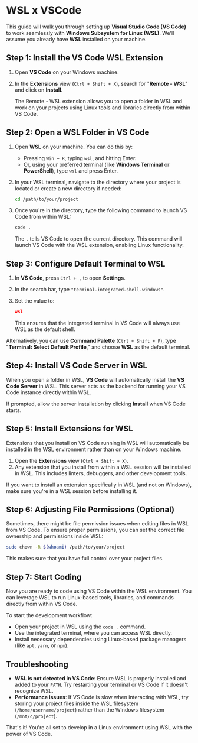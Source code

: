 # WSL x VSCode

This guide will walk you through setting up **Visual Studio Code (VS Code)** to work seamlessly with **Windows Subsystem for Linux (WSL)**. We'll assume you already have **WSL** installed on your machine.

## Step 1: Install the VS Code WSL Extension

1. Open **VS Code** on your Windows machine.
2. In the **Extensions** view (`Ctrl + Shift + X`), search for "**Remote - WSL**" and click on **Install**.

   The Remote - WSL extension allows you to open a folder in WSL and work on your projects using Linux tools and libraries directly from within VS Code.

## Step 2: Open a WSL Folder in VS Code

1. Open **WSL** on your machine. You can do this by:
   - Pressing `Win + R`, typing `wsl`, and hitting Enter.
   - Or, using your preferred terminal (like **Windows Terminal** or **PowerShell**), type `wsl` and press Enter.
2. In your WSL terminal, navigate to the directory where your project is located or create a new directory if needed:

   ```bash
   cd /path/to/your/project
   ```

3. Once you're in the directory, type the following command to launch VS Code from within WSL:

   ```bash
   code .
   ```

   The `.` tells VS Code to open the current directory. This command will launch VS Code with the WSL extension, enabling Linux functionality.

## Step 3: Configure Default Terminal to WSL

1. In **VS Code**, press `Ctrl + ,` to open **Settings**.
2. In the search bar, type `"terminal.integrated.shell.windows"`.
3. Set the value to:

   ```json
   wsl
   ```

   This ensures that the integrated terminal in VS Code will always use WSL as the default shell.

Alternatively, you can use **Command Palette** (`Ctrl + Shift + P`), type "**Terminal: Select Default Profile**," and choose **WSL** as the default terminal.

## Step 4: Install VS Code Server in WSL

When you open a folder in WSL, **VS Code** will automatically install the **VS Code Server** in WSL. This server acts as the backend for running your VS Code instance directly within WSL.

If prompted, allow the server installation by clicking **Install** when VS Code starts.

## Step 5: Install Extensions for WSL

Extensions that you install on VS Code running in WSL will automatically be installed in the WSL environment rather than on your Windows machine.

1. Open the **Extensions** view (`Ctrl + Shift + X`).
2. Any extension that you install from within a WSL session will be installed in WSL. This includes linters, debuggers, and other development tools.

If you want to install an extension specifically in WSL (and not on Windows), make sure you're in a WSL session before installing it.

## Step 6: Adjusting File Permissions (Optional)

Sometimes, there might be file permission issues when editing files in WSL from VS Code. To ensure proper permissions, you can set the correct file ownership and permissions inside WSL:

```bash
sudo chown -R $(whoami) /path/to/your/project
```

This makes sure that you have full control over your project files.

## Step 7: Start Coding

Now you are ready to code using VS Code within the WSL environment. You can leverage WSL to run Linux-based tools, libraries, and commands directly from within VS Code.

To start the development workflow:

- Open your project in WSL using the `code .` command.
- Use the integrated terminal, where you can access WSL directly.
- Install necessary dependencies using Linux-based package managers (like `apt`, `yarn`, or `npm`).

## Troubleshooting

- **WSL is not detected in VS Code**: Ensure WSL is properly installed and added to your `PATH`. Try restarting your terminal or VS Code if it doesn't recognize WSL.
- **Performance issues**: If VS Code is slow when interacting with WSL, try storing your project files inside the WSL filesystem (`/home/username/project`) rather than the Windows filesystem (`/mnt/c/project`).

That's it! You're all set to develop in a Linux environment using WSL with the power of VS Code.
